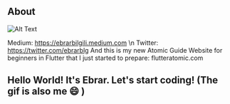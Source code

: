 ## About <a name = "about"></a>
![Alt Text](https://media.giphy.com/media/dlMIwDQAxXn1K/giphy.gif)

Medium: https://ebrarbilgili.medium.com \n
Twitter: https://twitter.com/ebrarblg
And this is my new Atomic Guide Website for beginners in Flutter that I just started to prepare: flutteratomic.com

## Hello World! It's Ebrar. Let's start coding! (The gif is also me 😄 )

